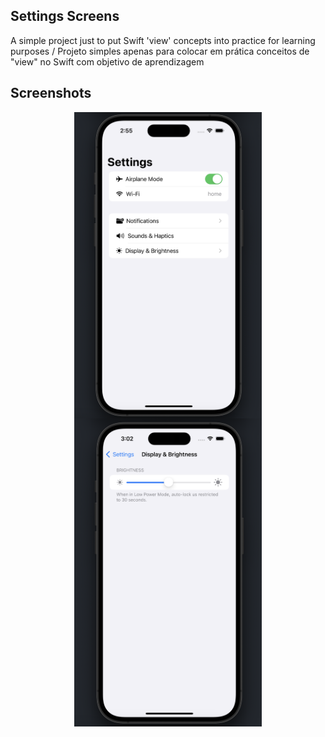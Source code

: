 ## Settings Screens

A simple project just to put Swift 'view' concepts into practice for learning purposes / Projeto simples apenas para colocar em prática conceitos de "view" no Swift com objetivo de aprendizagem

## Screenshots

<p align="center">
  <img src=".github/images/firstScreen.png" align="center" width=300>
  <img src=".github/images/SecondScreen.png" align="center" width=300>
</p>
